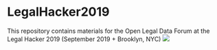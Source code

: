 # LegalHacker2019
This repository contains materials for the Open Legal Data Forum at the Legal Hacker 2019 (September 2019 + Brooklyn, NYC)
<img src="https://legalhackers19.s3.amazonaws.com/Mind+Map.png">

